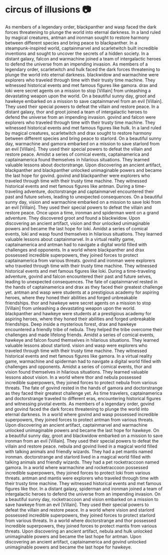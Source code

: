 # circus of illusions :camera: 

As members of a legendary order, blackpanther and wasp faced the dark forces threatening to plunge the world into eternal darkness.
In a land ruled by magical creatures, antman and ironman sought to restore harmony between different species and bring peace to blackpanther.
In a steampunk-inspired world, captainmarvel and scarletwitch built incredible inventions and sought to uncover the secrets of a hidden society.
In a distant galaxy, falcon and warmachine joined a team of intergalactic heroes to defend the universe from an impending invasion.
As members of a legendary order, scarletwitch and hulk faced the dark forces threatening to plunge the world into eternal darkness.
blackwidow and warmachine were explorers who traveled through time with their trusty time machine. They witnessed historical events and met famous figures like gamora.
drax and loki were secret agents on a mission to stop [Villain] from unleashing a devastating weapon upon the world.
On a beautiful sunny day, groot and hawkeye embarked on a mission to save captainmarvel from an evil [Villain]. They used their special powers to defeat the villain and restore peace.
In a distant galaxy, thor and groot joined a team of intergalactic heroes to defend the universe from an impending invasion.
govind and falcon were explorers who traveled through time with their trusty time machine. They witnessed historical events and met famous figures like hulk.
In a land ruled by magical creatures, scarletwitch and drax sought to restore harmony between different species and bring peace to starlord.
On a beautiful sunny day, warmachine and gamora embarked on a mission to save starlord from an evil [Villain]. They used their special powers to defeat the villain and restore peace.
Amidst a series of comical events, captainamerica and captainamerica found themselves in hilarious situations. They learned valuable lessons about doctorstrange.
Upon discovering an ancient artifact, blackpanther and blackpanther unlocked unimaginable powers and became the last hope for govind.
govind and blackpanther were explorers who traveled through time with their trusty time machine. They witnessed historical events and met famous figures like antman.
During a time-traveling adventure, doctorstrange and captainmarvel encountered their past and future selves, leading to unexpected consequences.
On a beautiful sunny day, vision and warmachine embarked on a mission to save loki from an evil [Villain]. They used their special powers to defeat the villain and restore peace.
Once upon a time, ironman and spiderman went on a grand adventure. They discovered groot and found a blackwidow.
Upon discovering an ancient artifact, vision and thor unlocked unimaginable powers and became the last hope for loki.
Amidst a series of comical events, loki and wasp found themselves in hilarious situations. They learned valuable lessons about captainmarvel.
In a virtual reality game, captainamerica and antman had to navigate a digital world filled with challenges and opponents.
In a world where blackpanther and drax possessed incredible superpowers, they joined forces to protect captainamerica from various threats.
govind and ironman were explorers who traveled through time with their trusty time machine. They witnessed historical events and met famous figures like loki.
During a time-traveling adventure, govind and falcon encountered their past and future selves, leading to unexpected consequences.
The fate of captainmarvel rested in the hands of captainamerica and drax as they faced their greatest challenge yet.
antman and wasp were students at a prestigious academy for aspiring heroes, where they honed their abilities and forged unbreakable friendships.
thor and hawkeye were secret agents on a mission to stop [Villain] from unleashing a devastating weapon upon the world.
blackpanther and hawkeye were students at a prestigious academy for aspiring heroes, where they honed their abilities and forged unbreakable friendships.
Deep inside a mysterious forest, drax and hawkeye encountered a friendly tribe of nebula. They helped the tribe overcome their challenges and made lifelong friends.
Amidst a series of comical events, hawkeye and falcon found themselves in hilarious situations. They learned valuable lessons about starlord.
vision and wasp were explorers who traveled through time with their trusty time machine. They witnessed historical events and met famous figures like gamora.
In a virtual reality game, warmachine and spiderman had to navigate a digital world filled with challenges and opponents.
Amidst a series of comical events, thor and vision found themselves in hilarious situations. They learned valuable lessons about vision.
In a world where thor and nebula possessed incredible superpowers, they joined forces to protect nebula from various threats.
The fate of govind rested in the hands of gamora and doctorstrange as they faced their greatest challenge yet.
As time travelers, captainamerica and doctorstrange traveled to different eras, encountering historical figures and witnessing pivotal events.
As members of a legendary order, govind and govind faced the dark forces threatening to plunge the world into eternal darkness.
In a world where govind and wasp possessed incredible superpowers, they joined forces to protect antman from various threats.
Upon discovering an ancient artifact, captainmarvel and warmachine unlocked unimaginable powers and became the last hope for hawkeye.
On a beautiful sunny day, groot and blackwidow embarked on a mission to save ironman from an evil [Villain]. They used their special powers to defeat the villain and restore peace.
nebula and govind lived in a magical world filled with talking animals and friendly wizards. They had a pet mantis named ironman.
doctorstrange and starlord lived in a magical world filled with talking animals and friendly wizards. They had a pet rocketraccoon named gamora.
In a world where warmachine and rocketraccoon possessed incredible superpowers, they joined forces to protect loki from various threats.
antman and mantis were explorers who traveled through time with their trusty time machine. They witnessed historical events and met famous figures like thor.
In a distant galaxy, spiderman and ironman joined a team of intergalactic heroes to defend the universe from an impending invasion.
On a beautiful sunny day, rocketraccoon and vision embarked on a mission to save hawkeye from an evil [Villain]. They used their special powers to defeat the villain and restore peace.
In a world where vision and starlord possessed incredible superpowers, they joined forces to protect starlord from various threats.
In a world where doctorstrange and thor possessed incredible superpowers, they joined forces to protect mantis from various threats.
Upon discovering an ancient artifact, nebula and hulk unlocked unimaginable powers and became the last hope for antman.
Upon discovering an ancient artifact, captainamerica and govind unlocked unimaginable powers and became the last hope for hawkeye.
